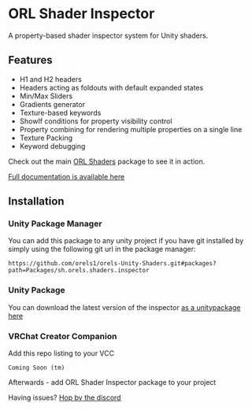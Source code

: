 # ORL Shader Inspector

A property-based shader inspector system for Unity shaders.

## Features

- H1 and H2 headers
- Headers acting as foldouts with default expanded states
- Min/Max Sliders
- Gradients generator
- Texture-based keywords
- ShowIf conditions for property visibility control
- Property combining for rendering multiple properties on a single line
- Texture Packing
- Keyword debugging

Check out the main [ORL Shaders](https://github.com/orels1/orels-Unity-Shaders/tree/main/Packages/sh.orels.shaders) package to see it in action.

[Full documentation is available here](https://shaders.orels.sh/docs/inspector)

## Installation

### Unity Package Manager

You can add this package to any unity project if you have git installed by simply using the following git url in the package manager:

```
https://github.com/orels1/orels-Unity-Shaders.git#packages?path=Packages/sh.orels.shaders.inspector
```

### Unity Package

You can download the latest version of the inspector [as a unitypackage here](https://github.com/orels1/orels-Unity-Shaders/releases)

### VRChat Creator Companion

Add this repo listing to your VCC

```
Coming Soon (tm)
```

Afterwards - add ORL Shader Inspector package to your project

Having issues? [Hop by the discord](https://discord.gg/orels1)